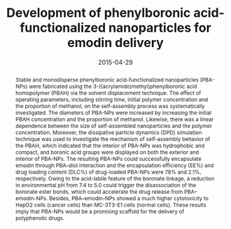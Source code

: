 ---
title: Development of phenylboronic acid-functionalized nanoparticles for emodin delivery
authors:
- Bo Wang
- Limin Chen
- Yingjuan Sun
- Youliang Zhu
- Zhaoyan Sun
- Tiezhu An
- Yuhua Li
- Yuan Lin
- Daping Fan
- Qian Wang
date: '2015-04-29'
doi: 10.1039/C5TB00065C
publish_types: 期刊文章
publication: Journal of Materials Chemistry B
publication_short: J. Mater. Chem. B
abstract: Stable and monodisperse phenylboronic acid-functionalized  nanoparticles (PBA-NPs) were fabricated using the  3-((acrylamido)methyl)phenylboronic acid homopolymer (PBAH) via the  solvent displacement technique. The effect of operating parameters,  including stirring time, initial polymer concentration and the  proportion of methanol, on the self-assembly process was systematically  investigated. The diameters of PBA-NPs were increased by increasing the  initial PBAH concentration and the proportion of methanol. Likewise,  there was a linear dependence between the size of self-assembled  nanoparticles and the polymer concentration. Moreover, the dissipative  particle dynamics (DPD) simulation technique was used to investigate the  mechanism of self-assembly behavior of the PBAH, which indicated that  the interior of PBA-NPs was hydrophobic and compact, and boronic acid  groups were displayed on both the exterior and interior of PBA-NPs. The  resulting PBA-NPs could successfully encapsulate emodin through PBA–diol  interaction and the encapsulation efficiency (EE%) and drug loading  content (DLC%) of drug-loaded PBA-NPs were 78% and 2.1%, respectively.  Owing to the acid-labile feature of the boronate linkage, a reduction in  environmental pH from 7.4 to 5.0 could trigger the disassociation of  the boronate ester bonds, which could accelerate the drug release from  PBA–emodin-NPs. Besides, PBA–emodin-NPs showed a much higher  cytotoxicity to HepG2 cells (cancer cells) than MC-3T3-E1 cells (normal  cells). These results imply that PBA-NPs would be a promising scaffold  for the delivery of polyphenolic drugs.
url_pdf: https://pubs.rsc.org/en/content/articlelanding/2015/tb/c5tb00065c
---